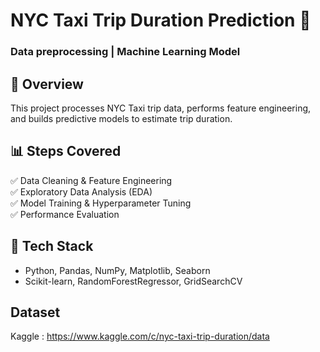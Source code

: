 # NYC Taxi Trip Duration Prediction 🚖  
### Data preprocessing  | Machine Learning Model 

## 📌 Overview  
This project processes NYC Taxi trip data, performs feature engineering, and builds predictive models to estimate trip duration.

## 📊 Steps Covered  
✅ Data Cleaning & Feature Engineering  
✅ Exploratory Data Analysis (EDA)  
✅ Model Training & Hyperparameter Tuning  
✅ Performance Evaluation  

## 🔧 Tech Stack  
- Python, Pandas, NumPy, Matplotlib, Seaborn  
- Scikit-learn, RandomForestRegressor, GridSearchCV  

## Dataset
Kaggle : https://www.kaggle.com/c/nyc-taxi-trip-duration/data
